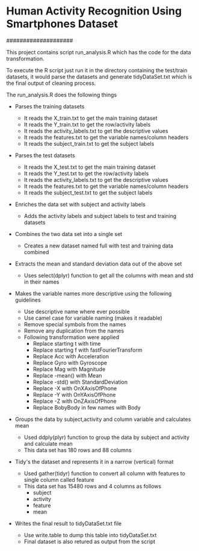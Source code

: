 # Human Activity Recognition Using Smartphones Dataset
####################


This project contains script run_analysis.R which has the code for the data transformation.

To execute the R script just run it in the directory containing the test/train datasets, it would parse the datasets and generate tidyDataSet.txt which is the final output of cleaning process.

The run_analysis.R does the following things

* Parses the training datasets
  
  * It reads the X_train.txt to get the main training dataset  
  * It reads the Y_train.txt to get the row/activity labels
  * It reads the activity_labels.txt to get the descriptive values
  * It reads the features.txt to get the variable names/column headers
  * It reads the subject_train.txt to get the subject labels

* Parses the test datasets
  
  * It reads the X_test.txt to get the main training dataset  
  * It reads the Y_test.txt to get the row/activity labels
  * It reads the activity_labels.txt to get the descriptive values
  * It reads the features.txt to get the variable names/column headers
  * It reads the subject_test.txt to get the subject labels

* Enriches the data set with subject and activity labels

  * Adds the activity labels and subject labels to test and training datasets
  
* Combines the two data set into a single set

  * Creates a new dataset named full with test and training data combined 

* Extracts the mean and standard deviation data out of the above set
 
  * Uses select(dplyr) function to get all the columns with mean and std in their names
  
* Makes the variable names more descriptive using the following guidelines

  * Use descriptive name where ever possible
  * Use camel case for variable naming (makes it readable)
  * Remove special symbols from the names
  * Remove any duplication from the names
  * Following transformation were applied
    * Replace starting t with time
    * Replace starting f with fastFourierTransform
    * Replace Acc with Acceleration
    * Replace Gyro with Gyroscope
    * Replace Mag with Magnitude
    * Replace -mean() with Mean
    * Replace -std() with StandardDeviation
    * Replace -X with OnXAxisOfPhone
    * Replace -Y with OnYAxisOfPhone
    * Replace -Z with OnZAxisOfPhone
    * Replace BobyBody in few names with Body
  

* Groups the data by subject,activity and column variable and calculates mean 

  * Used ddply(plyr) function to group the data by subject and activity and calculate mean
  * This data set has 180 rows and 88 columns
  
* Tidy's the dataset and represents it in a narrow (vertical) format

  * Used gather(tidyr) function to convert all column with features to single column called feature
  * This data set has 15480 rows and 4 columns as follows
    * subject
    * activity
    * feature
    * mean
  
* Writes the final result to tidyDataSet.txt file

  * Use write.table to dump this table into tidyDataSet.txt
  * Final dataset is also retured as output from the script
  


